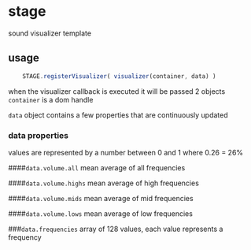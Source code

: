 stage
=====

sound visualizer template


## usage

```js
	STAGE.registerVisualizer( visualizer(container, data) )
```

when the visualizer callback is executed it will be passed 2 objects
```container``` is a dom handle

```data``` object contains a few properties that are continuously updated

### data properties

values are represented by a number between 0 and 1 where 0.26 = 26%

####```data.volume.all``` 
mean average of all frequencies

####```data.volume.highs``` 
mean average of high frequencies

####```data.volume.mids``` 
mean average of mid frequencies

####```data.volume.lows``` 
mean average of low frequencies


###```data.frequencies```
array of 128 values, each value represents a frequency